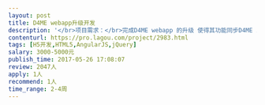 ```yaml
---                
layout: post       
title: D4ME webapp升级开发           
description: '</br>项目需求：</br>完成D4ME webapp 的升级 使得其功能同步D4ME ios 客户端</br>所有设计稿已完善，需求明确</br>开发时提供sketch文件、API接口都已ready</br>需求可自行参考D4ME app以及app.d4me.com</br>'     
contenturl: https://pro.lagou.com/project/2983.html      
tags: [H5开发,HTML5,AngularJS,jQuery]            
salary: 3000-5000元          
publish_time: 2017-05-26 17:08:07         
review: 2047人                   
apply: 1人                   
recommend: 1人                   
time_range: 2-4周              
---                 
```

